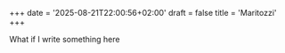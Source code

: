 +++
date = '2025-08-21T22:00:56+02:00'
draft = false
title = 'Maritozzi'
+++

What if I write something here